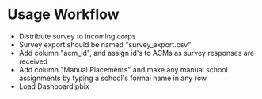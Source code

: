 # Usage Workflow

* Distribute survey to incoming corps
* Survey export should be named "survey_export.csv"
* Add column "acm_id", and assign id's to ACMs as survey responses are received
* Add column "Manual.Placements" and make any manual school assignments by typing a school's formal name in any row
* Load Dashboard.pbix
